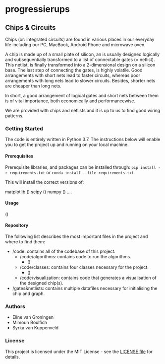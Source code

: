 # progressierups

## Chips & Circuits

Chips (or: integrated circuits) are found in various places in our everyday life including our PC, MacBook, Android Phone and microwave oven.

A chip is made up of a small plate of silicon, an is usually designed logically and subsequentially transformed to a list of connectable gates (= netlist). This netlist, is finally transformed into a 2-dimensional design on a silicon base. The last step of connecting the gates, is highly volatile. Good arrangements with short nets lead to faster circuits, whereas poor arrangements with long nets lead to slower circuits. Besides, shorter nets are cheaper than long nets.

In short, a good arrangement of logical gates and short nets between them is of vital importance, both economically and performancewise.

We are provided with chips and netlists and it is up to us to find good wiring patterns.

### Getting Started
The code is entirely written in Python 3.7. The instructions below will enable you to get the project up and running on your local machine.

#### Prerequisites
Prerequisite libraries, and packages can be installed through:
`pip install -r requirements.txt`
or
`conda install --file requirements.txt`

This will install the correct versions of:

matplotlib (<versie>)
scipy (<versie>)
numpy (<versie>)
....


#### Usage
(<nog verder in te vullen>)

#### Repository
The following list describes the most important files in the project and where to find them:

- /code: contains all of the codebase of this project.
    - /code/algorithms: contains code to run the algorithms.
        - (<evt nog specifieke algorithm-files weergeven>)
    - /code/classes: contains four classes necessary for the project.
        - (<evt nog specifieke classes-files weergeven>)
    - /code/visualization: contains code that generates a visualisation of the designed chip(s).
- /gates&netlists: contains multiple datafiles necessary for initialising the chip and graph.

### Authors
- Eline van Groningen
- Mimoun Boulfich
- Syrka van Kuppenveld

### License
This project is licensed under the MIT License - see the [LICENSE file](https://github.com/SyrkavanKuppenveld/progressierups/blob/master/LICENSE) for details.